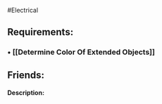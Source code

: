 #Electrical
## Requirements:
###  • [[Determine Color Of Extended Objects]]

## Friends:

#### Description:
